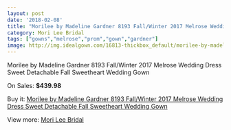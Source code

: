 ```yaml
---
layout: post
date: '2018-02-08'
title: "Morilee by Madeline Gardner 8193 Fall/Winter 2017 Melrose Wedding Dress Sweet Detachable Fall Sweetheart Wedding Gown"
category: Mori Lee Bridal
tags: ["gowns","melrose","prom","gown","gardner"]
image: http://img.idealgown.com/16813-thickbox_default/morilee-by-madeline-gardner-8193-fall-winter-2017-melrose-wedding-dress-sweet-detachable-fall-sweetheart-wedding-gown.jpg
---
```

Morilee by Madeline Gardner 8193 Fall/Winter 2017 Melrose Wedding Dress Sweet Detachable Fall Sweetheart Wedding Gown

On Sales: **$439.98**
<a href="https://www.idealgown.com/en/mori-lee-bridal/6677-morilee-by-madeline-gardner-8193-fall-winter-2017-melrose-wedding-dress-sweet-detachable-fall-sweetheart-wedding-gown.html"><amp-img layout="responsive" width="600" height="600" src="//img.idealgown.com/16813-thickbox_default/morilee-by-madeline-gardner-8193-fall-winter-2017-melrose-wedding-dress-sweet-detachable-fall-sweetheart-wedding-gown.jpg" alt="Morilee by Madeline Gardner 8193 Fall/Winter 2017 Melrose Wedding Dress Sweet Detachable Fall Sweetheart Wedding Gown 0" /></a>
<a href="https://www.idealgown.com/en/mori-lee-bridal/6677-morilee-by-madeline-gardner-8193-fall-winter-2017-melrose-wedding-dress-sweet-detachable-fall-sweetheart-wedding-gown.html"><amp-img layout="responsive" width="600" height="600" src="//img.idealgown.com/16816-thickbox_default/morilee-by-madeline-gardner-8193-fall-winter-2017-melrose-wedding-dress-sweet-detachable-fall-sweetheart-wedding-gown.jpg" alt="Morilee by Madeline Gardner 8193 Fall/Winter 2017 Melrose Wedding Dress Sweet Detachable Fall Sweetheart Wedding Gown 1" /></a>
<a href="https://www.idealgown.com/en/mori-lee-bridal/6677-morilee-by-madeline-gardner-8193-fall-winter-2017-melrose-wedding-dress-sweet-detachable-fall-sweetheart-wedding-gown.html"><amp-img layout="responsive" width="600" height="600" src="//img.idealgown.com/16815-thickbox_default/morilee-by-madeline-gardner-8193-fall-winter-2017-melrose-wedding-dress-sweet-detachable-fall-sweetheart-wedding-gown.jpg" alt="Morilee by Madeline Gardner 8193 Fall/Winter 2017 Melrose Wedding Dress Sweet Detachable Fall Sweetheart Wedding Gown 2" /></a>
<a href="https://www.idealgown.com/en/mori-lee-bridal/6677-morilee-by-madeline-gardner-8193-fall-winter-2017-melrose-wedding-dress-sweet-detachable-fall-sweetheart-wedding-gown.html"><amp-img layout="responsive" width="600" height="600" src="//img.idealgown.com/16814-thickbox_default/morilee-by-madeline-gardner-8193-fall-winter-2017-melrose-wedding-dress-sweet-detachable-fall-sweetheart-wedding-gown.jpg" alt="Morilee by Madeline Gardner 8193 Fall/Winter 2017 Melrose Wedding Dress Sweet Detachable Fall Sweetheart Wedding Gown 3" /></a>

Buy it: [Morilee by Madeline Gardner 8193 Fall/Winter 2017 Melrose Wedding Dress Sweet Detachable Fall Sweetheart Wedding Gown](https://www.idealgown.com/en/mori-lee-bridal/6677-morilee-by-madeline-gardner-8193-fall-winter-2017-melrose-wedding-dress-sweet-detachable-fall-sweetheart-wedding-gown.html "Morilee by Madeline Gardner 8193 Fall/Winter 2017 Melrose Wedding Dress Sweet Detachable Fall Sweetheart Wedding Gown")

View more: [Mori Lee Bridal](https://www.idealgown.com/en/90-mori-lee-bridal "Mori Lee Bridal")
